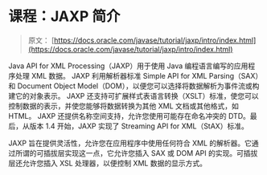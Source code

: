 # 课程：JAXP 简介

> 原文： [https://docs.oracle.com/javase/tutorial/jaxp/intro/index.html](https://docs.oracle.com/javase/tutorial/jaxp/intro/index.html)

Java API for XML Processing（JAXP）用于使用 Java 编程语言编写的应用程序处理 XML 数据。 JAXP 利用解析器标准 Simple API for XML Parsing（SAX）和 Document Object Model（DOM），以便您可以选择将数据解析为事件流或构建它的对象表示。 JAXP 还支持可扩展样式表语言转换（XSLT）标准，使您可以控制数据的表示，并使您能够将数据转换为其他 XML 文档或其他格式，如 HTML。 JAXP 还提供名称空间支持，允许您使用可能存在命名冲突的 DTD。最后，从版本 1.4 开始，JAXP 实现了 Streaming API for XML（StAX）标准。

JAXP 旨在提供灵活性，允许您在应用程序中使用任何符合 XML 的解析器。它通过所谓的可插拔层实现这一点，它允许您插入 SAX 或 DOM API 的实现。可插拔层还允许您插入 XSL 处理器，以便控制 XML 数据的显示方式。